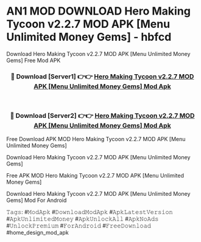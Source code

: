 # AN1 MOD DOWNLOAD Hero Making Tycoon v2.2.7 MOD APK [Menu Unlimited Money Gems] - hbfcd
Download Hero Making Tycoon v2.2.7 MOD APK [Menu Unlimited Money Gems] Free Mod APK

<div align="center">
<h3>🔴 Download [Server1] 👉👉 <a href="https://apk-comot.site?title=Hero_Making_Tycoon_v2.2.7_MOD_APK_[Menu_Unlimited_Money_Gems]">Hero Making Tycoon v2.2.7 MOD APK [Menu Unlimited Money Gems] Mod Apk</a></h3><br>

<h3>🔴 Download [Server2] 👉👉 <a href="https://apk-comot.site?title=Hero_Making_Tycoon_v2.2.7_MOD_APK_[Menu_Unlimited_Money_Gems]">Hero Making Tycoon v2.2.7 MOD APK [Menu Unlimited Money Gems] Mod Apk</a></h3>
</div>


Free Download APK MOD Hero Making Tycoon v2.2.7 MOD APK [Menu Unlimited Money Gems]

Download Hero Making Tycoon v2.2.7 MOD APK [Menu Unlimited Money Gems] 

Free APK MOD Hero Making Tycoon v2.2.7 MOD APK [Menu Unlimited Money Gems] 

Download Hero Making Tycoon v2.2.7 MOD APK [Menu Unlimited Money Gems] Mod For Android

𝚃𝚊𝚐𝚜: #𝙼𝚘𝚍𝙰𝚙𝚔 #𝙳𝚘𝚠𝚗𝚕𝚘𝚊𝚍𝙼𝚘𝚍𝙰𝚙𝚔 #𝙰𝚙𝚔𝙻𝚊𝚝𝚎𝚜𝚝𝚅𝚎𝚛𝚜𝚒𝚘𝚗 #𝙰𝚙𝚔𝚄𝚗𝚕𝚒𝚖𝚒𝚝𝚎𝚍𝙼𝚘𝚗𝚎𝚢 #𝙰𝚙𝚔𝚄𝚗𝚕𝚘𝚌𝚔𝙰𝚕𝚕 #𝙰𝚙𝚔𝙽𝚘𝙰𝚍𝚜 #𝚄𝚗𝚕𝚘𝚌𝚔𝙿𝚛𝚎𝚖𝚒𝚞𝚖 #𝙵𝚘𝚛𝙰𝚗𝚍𝚛𝚘𝚒𝚍 #𝙵𝚛𝚎𝚎𝙳𝚘𝚠𝚗𝚕𝚘𝚊𝚍 #home_design_mod_apk
